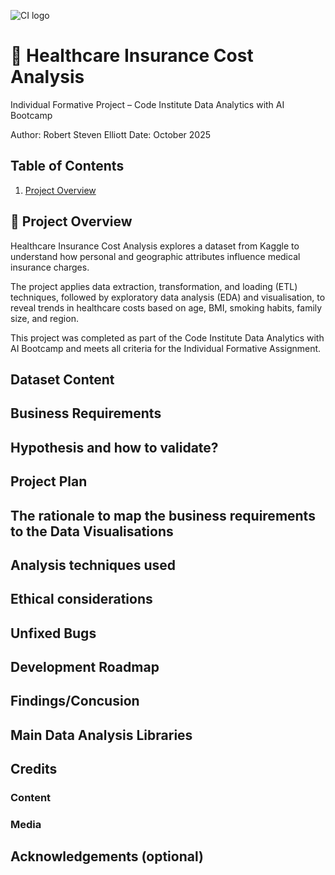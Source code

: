 ![CI logo](https://codeinstitute.s3.amazonaws.com/fullstack/ci_logo_small.png)
# 🏥 Healthcare Insurance Cost Analysis

Individual Formative Project – Code Institute Data Analytics with AI Bootcamp

Author: Robert Steven Elliott
Date: October 2025

## Table of Contents
1. [Project Overview](#project-overView)

## 📘 Project Overview
Healthcare Insurance Cost Analysis explores a dataset from Kaggle
 to understand how personal and geographic attributes influence medical insurance charges.

The project applies data extraction, transformation, and loading (ETL) techniques, followed by exploratory data analysis (EDA) and visualisation, to reveal trends in healthcare costs based on age, BMI, smoking habits, family size, and region.

This project was completed as part of the Code Institute Data Analytics with AI Bootcamp and meets all criteria for the Individual Formative Assignment.

## Dataset Content 

## Business Requirements

## Hypothesis and how to validate?

## Project Plan

## The rationale to map the business requirements to the Data Visualisations

## Analysis techniques used

## Ethical considerations

## Unfixed Bugs

## Development Roadmap

## Findings/Concusion


## Main Data Analysis Libraries

## Credits 

### Content 

### Media

## Acknowledgements (optional)
